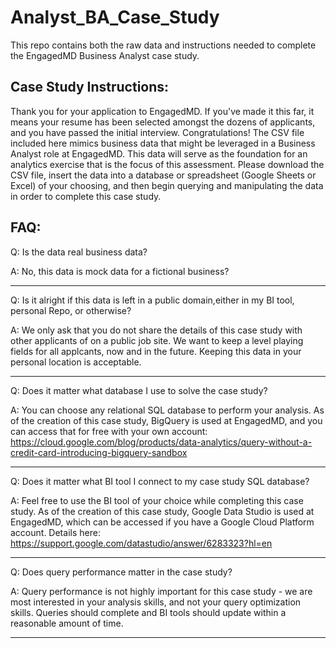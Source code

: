 # Analyst_BA_Case_Study
This repo contains both the raw data and instructions needed to complete the EngagedMD Business Analyst case study.

## Case Study Instructions:
Thank you for your application to EngagedMD. If you've made it this far, it means your resume has been selected amongst the dozens of applicants, and you have passed the initial interview. Congratulations! 
The CSV file included here mimics business data that might be leveraged in a Business Analyst role at EngagedMD. This data will serve as the foundation for an analytics exercise that is the focus of this assessment. Please download the CSV file, insert the data into a database or spreadsheet (Google Sheets or Excel) of your choosing, and then begin querying and manipulating the data in order to complete this case study.

## FAQ:

Q: Is the data real business data?

A: No, this data is mock data for a fictional business?
___

Q: Is it alright if this data is left in a public domain,either in my BI tool, personal Repo, or otherwise?

A: We only ask that you do not share the details of this case study with other applicants of on a public job site. We want to keep a level playing fields for all applcants, now and in the future. Keeping this data in your personal location is acceptable.
___

Q: Does it matter what database I use to solve the case study?

A: You can choose any relational SQL database to perform your analysis. As of the creation of this case study, BigQuery is used at EngagedMD, and you can access that for free with your own account: https://cloud.google.com/blog/products/data-analytics/query-without-a-credit-card-introducing-bigquery-sandbox
___

Q: Does it matter what BI tool I connect to my case study SQL database?

A: Feel free to use the BI tool of your choice while completing this case study. As of the creation of this case study, Google Data Studio is used at EngagedMD, which can be accessed if you have a Google Cloud Platform account. Details here: https://support.google.com/datastudio/answer/6283323?hl=en
___

Q: Does query performance matter in the case study?

A: Query performance is not highly important for this case study - we are most interested in your analysis skills, and not your query optimization skills. Queries should complete and BI tools should update within a reasonable amount of time.
___
